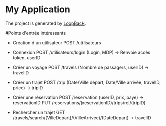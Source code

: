 # My Application

The project is generated by [LoopBack](http://loopback.io).

#Points d'entrée intéressants
- Création d'un utilisateur 
	POST /utilisateurs
- Connexion 
	POST /utilisateurs/login (Login, MDP) -> Renvoie accès token, userID
- Créer un voyage
	POST /travels (Nombre de passagers, userID) -> travelID
- Créer un trajet
	POST /trip (Date/Ville départ, Date/Ville arrivée, travelID, price) -> tripID

- Créer une réservation
	POST /reservation (userID, prix, paye) -> reservationID
	PUT /reservations/(reservationID)/trips/rel/(tripID)

- Rechercher un trajet
	GET /travels/search/(VilleDepart)/(VilleArrivee)/(DateDepart) -> travelID
	
